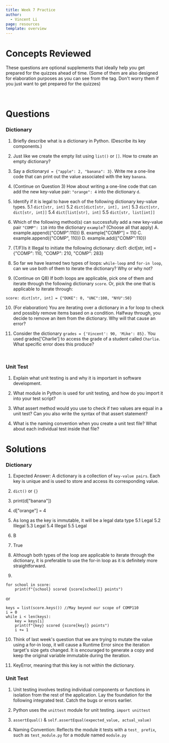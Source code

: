 ```yaml
---
title: Week 7 Practice
author:
  - Vincent Li
page: resources
template: overview
---
```


# Concepts Reviewed

These questions are optional supplements that ideally help you get prepared for the quizzes ahead of time. (Some of them are also designed for elaboration purposes as you can see from the tag. Don't worry them if you just want to get prepared for the quizzes)

<br>

# Questions

### Dictionary
1. Briefly describe what is a dictionary in Python. (Describe its key components.)

2. Just like we create the empty list using `list()` or `[]`. How to create an empty dictionary?

3. Say a dictionary`d = {"apple": 2, "banana": 3}`. Write me a one-line code that can print out the value associated with the key `banana`.

4. (Continue on Question 3) How about writing a one-line code that can add the new key-value pair: `"orange": 4` into the dictionary `d`.

5. Identify if it is legal to have each of the following dictionary key-value types.
5.1 `dict[str, int]`
5.2 `dict[dict[str, int], int]`
5.3 `dict[str, dict[str, int]]`
5.4 `dict[list[str], int]`
5.5 `dict[str, list[int]]`

6. Which of the following method(s) can successfully add a new key-value pair `"COMP": 110` into the dictionary `example`? (Choose all that apply)
A. example.append({"COMP":110})
B. example["COMP"] = 110
C. example.append({"COMP", 110})
D. example.add({"COMP":110})

7. (T/F)Is it Illegal to initiate the following dictionary:
dict1: dict[str, int] = {"COMP": 110, "COMP": 210, "COMP": 283}

8. So far we have learned two types of loops: `while-loop` and `for-in loop`, can we use both of them to iterate the dictionary? Why or why not?

9. (Continue on Q8) If both loops are applicable, pick one of them and iterate through the following dictionary `score`. Or, pick the one that is applicable to iterate through:
~~~
score: dict[str, int] = {"DUKE": 0, "UNC":100, "NYU":50}
~~~

10. (For elaboration) You are iterating over a dictionary in a for loop to check and possibly remove items based on a condition. Halfway through, you decide to remove an item from the dictionary. Why will that cause an error?

11. Consider the dictionary `grades = {'Vincent': 90, 'Mike': 85}.` You used grades['Charlie'] to access the grade of a student called `Charlie`. What specific error does this produce?

<br>

### Unit Test
1. Explain what unit testing is and why it is important in software development.

2. What module in Python is used for unit testing, and how do you import it into your test script?

3. What assert method would you use to check if two values are equal in a unit test? Can you also write the syntax of that assert statement?

4. What is the naming convention when you create a unit test file? What about each individual test inside that file?


# Solutions

### Dictionary
1. Expected Answer: A dictionary is a collection of `key-value pairs`. Each key is unique and is used to store and access its corresponding value.

2. `dict()` or `{}`

3. print(d["banana"])

4. d["orange"] = 4

5. As long as the key is immutable, it will be a legal data type
5.1 Legal
5.2 Illegal
5.3 Legal
5.4 Illegal
5.5 Legal

6. B

7. True

8. Although both types of the loop are applicable to iterate through the dictionary, it is preferable to use the for-in loop as it is definitely more straightforward.

9. 
~~~
for school in score:
    print(f"{school} scored {score[school]} points")
~~~
or 
~~~
keys = list(score.keys()) //May beyond our scope of COMP110
i = 0
while i < len(keys):
    key = keys[i]
    print(f"{key} scored {score[key]} points")
    i += 1
~~~

10. Think of last week's question that we are trying to mutate the value using a for-in loop, it will cause a Runtime Error since the iteration target's size gets changed. It is encouraged to generate a copy and keep the original variable immutable during the iteration.

11. KeyError, meaning that this key is not within the dictionary.

### Unit Test
1. Unit testing involves testing individual components or functions in isolation from the rest of the application. Lay the foundation for the following integrated test. Catch the bugs or errors earlier.

2. Python uses the `unittest` module for unit testing. `import unittest`

3. `assertEqual()` & `self.assertEqual(expected_value, actual_value)`

4. Naming Convention:  Reflects the module it tests with a `test_ prefix`, such as `test_module.py` for a module named `module.py`






